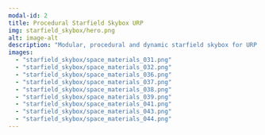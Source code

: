 ```yaml
---
modal-id: 2
title: Procedural Starfield Skybox URP
img: starfield_skybox/hero.png
alt: image-alt
description: "Modular, procedural and dynamic starfield skybox for URP. Starfield - Voronoi Noise-based field of  dots of stars with varying colours. Nebula field - distant tiny nebula clouds according to a triplanar UV mapping. Two near, large nebula clouds - lots of cloudy detail. Galaxy Background lighting/Galactic Luminous Band - noise based background coloration."
images:
  - "starfield_skybox/space_materials_031.png"
  - "starfield_skybox/space_materials_032.png"
  - "starfield_skybox/space_materials_036.png"
  - "starfield_skybox/space_materials_037.png"
  - "starfield_skybox/space_materials_038.png"
  - "starfield_skybox/space_materials_039.png"
  - "starfield_skybox/space_materials_041.png"
  - "starfield_skybox/space_materials_043.png"
  - "starfield_skybox/space_materials_044.png"
---
```

